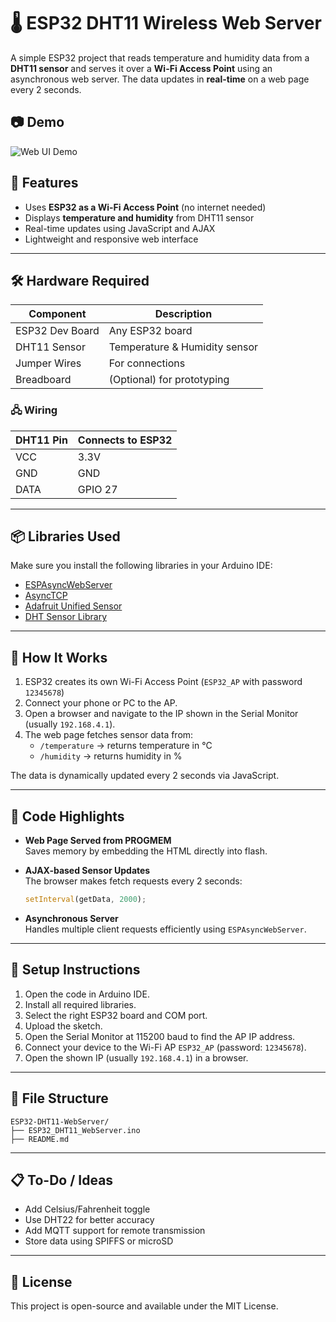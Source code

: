 # 🌡️ ESP32 DHT11 Wireless Web Server

A simple ESP32 project that reads temperature and humidity data from a **DHT11 sensor** and serves it over a **Wi-Fi Access Point** using an asynchronous web server. The data updates in **real-time** on a web page every 2 seconds.

## 📷 Demo

![Web UI Demo](https://i0.wp.com/randomnerdtutorials.com/wp-content/uploads/2019/03/ESP32-DHT-wiring_bb.png?w=834&quality=100&strip=all&ssl=1)


## 🚀 Features

- Uses **ESP32 as a Wi-Fi Access Point** (no internet needed)
- Displays **temperature and humidity** from DHT11 sensor
- Real-time updates using JavaScript and AJAX
- Lightweight and responsive web interface

---

## 🛠️ Hardware Required

| Component       | Description                   |
|----------------|-------------------------------|
| ESP32 Dev Board| Any ESP32 board               |
| DHT11 Sensor   | Temperature & Humidity sensor |
| Jumper Wires   | For connections               |
| Breadboard     | (Optional) for prototyping    |

### 🖧 Wiring

| DHT11 Pin | Connects to ESP32 |
|-----------|------------------|
| VCC       | 3.3V             |
| GND       | GND              |
| DATA      | GPIO 27          |

---

## 📦 Libraries Used

Make sure you install the following libraries in your Arduino IDE:

- [ESPAsyncWebServer](https://github.com/me-no-dev/ESPAsyncWebServer)
- [AsyncTCP](https://github.com/me-no-dev/AsyncTCP)
- [Adafruit Unified Sensor](https://github.com/adafruit/Adafruit_Sensor)
- [DHT Sensor Library](https://github.com/adafruit/DHT-sensor-library)

---

## 🧠 How It Works

1. ESP32 creates its own Wi-Fi Access Point (`ESP32_AP` with password `12345678`)
2. Connect your phone or PC to the AP.
3. Open a browser and navigate to the IP shown in the Serial Monitor (usually `192.168.4.1`).
4. The web page fetches sensor data from:
   - `/temperature` → returns temperature in °C
   - `/humidity` → returns humidity in %

The data is dynamically updated every 2 seconds via JavaScript.

---

## 📄 Code Highlights

- **Web Page Served from PROGMEM**  
  Saves memory by embedding the HTML directly into flash.

- **AJAX-based Sensor Updates**  
  The browser makes fetch requests every 2 seconds:
  ```javascript
  setInterval(getData, 2000);
  ```

- **Asynchronous Server**  
  Handles multiple client requests efficiently using `ESPAsyncWebServer`.

---

## 🔧 Setup Instructions

1. Open the code in Arduino IDE.
2. Install all required libraries.
3. Select the right ESP32 board and COM port.
4. Upload the sketch.
5. Open the Serial Monitor at 115200 baud to find the AP IP address.
6. Connect your device to the Wi-Fi AP `ESP32_AP` (password: `12345678`).
7. Open the shown IP (usually `192.168.4.1`) in a browser.

---

## 📂 File Structure

```
ESP32-DHT11-WebServer/
├── ESP32_DHT11_WebServer.ino
├── README.md
```

---

## 📋 To-Do / Ideas

- Add Celsius/Fahrenheit toggle
- Use DHT22 for better accuracy
- Add MQTT support for remote transmission
- Store data using SPIFFS or microSD

---

## 🧾 License

This project is open-source and available under the MIT License.
